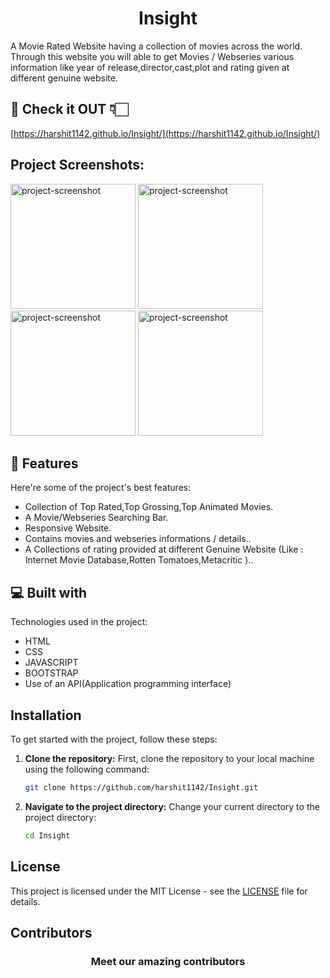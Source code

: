 <h1 align="center" id="title">Insight</h1>

<p id="description">A Movie Rated Website having a collection of movies across the world. Through this website you will able to get Movies / Webseries various information like year of release,director,cast,plot and rating given at different genuine website.</p>

<h2>🚀 Check it OUT 👇🏻</h2>

[https://harshit1142.github.io/Insight/](https://harshit1142.github.io/Insight/)

<h2>Project Screenshots:</h2>

<img src="/screenshot/SR1.png" alt="project-screenshot" width="200" height="200/">
<img src="/screenshot/SR2.png" alt="project-screenshot" width="200" height="200/">
<img src="/screenshot/sr3.png" alt="project-screenshot" width="200" height="200/">
<img src="/screenshot/SR4.png" alt="project-screenshot" width="200" height="200/">

  
  
<h2>🧐 Features</h2>

Here're some of the project's best features:

*   Collection of Top Rated,Top Grossing,Top Animated Movies.
*   A Movie/Webseries Searching Bar.
*   Responsive Website.
*   Contains movies and webseries informations / details..
*   A Collections of rating provided at different Genuine Website (Like : Internet Movie Database,Rotten Tomatoes,Metacritic )..

  
  
<h2>💻 Built with</h2>

Technologies used in the project:

*   HTML
*   CSS
*   JAVASCRIPT
*   BOOTSTRAP
*   Use of an API(Application programming interface)

## Installation

To get started with the project, follow these steps:

1. **Clone the repository:**
   First, clone the repository to your local machine using the following command:
   ```bash
   git clone https://github.com/harshit1142/Insight.git
   ```

2. **Navigate to the project directory:**
   Change your current directory to the project directory:
   ```bash
   cd Insight
   ```

## License

This project is licensed under the MIT License - see the [LICENSE](LICENSE) file for details.

## Contributors 

<div align="center">
  <h3>Meet our amazing contributors</h3>
  <div id="contributors"></div>
</div>

<script>
  const repo = 'harshit1142/Insight';
  const contributorsUrl = `https://api.github.com/repos/${repo}/contributors`;

  fetch(contributorsUrl)
    .then(response => response.json())
    .then(contributors => {
      const contributorsDiv = document.getElementById('contributors');
      contributors.forEach(contributor => {
        const img = document.createElement('img');
        img.src = contributor.avatar_url;
        img.alt = contributor.login;
        img.width = 50;
        img.height = 50;
        img.style.borderRadius = '50%';
        img.style.margin = '5px';
        img.title = contributor.login;
        contributorsDiv.appendChild(img);
      });
    })
    .catch(error => console.error('Error fetching contributors:', error));
</script>


